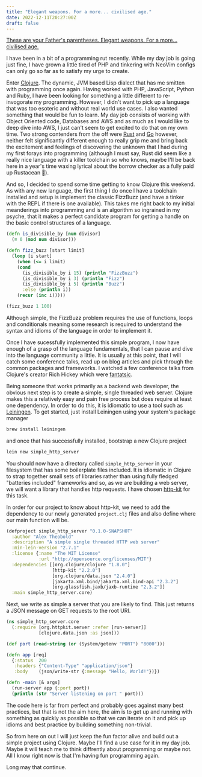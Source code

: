 ```yaml
---
title: "Elegant weapons. For a more... civilised age."
date: 2022-12-11T20:27:00Z
draft: false
---
```


[These are your Father's parentheses. Elegant weapons. For a more... civilised age.](https://xkcd.com/297/)

I have been in a bit of a programming rut recently. While my day job is going just fine, I have grown a little tired of PHP and
tinkering with NeoVim configs can only go so far as to satisfy my urge to create.

Enter [Clojure](https://clojure.org/). The dynamic, JVM based Lisp dialect that has me smitten with programming once again.
Having worked with PHP, JavaScript, Python and Ruby, I have been looking for something a little different to re-invogorate my programming.
However, I didn't want to pick up a language that was too esoteric and without real world use cases. I  also wanted something that would be fun to learn. 
My day job consists of working with Object Oriented code, Databases and AWS and as much as I would like to deep dive into AWS, I just can't seem to
get excited to do that on my own time. Two strong contenders from the off were [Rust](https://www.rust-lang.org/) and [Go](https://go.dev/) however,
neither felt significantly different enough to really grip me and bring back the excitement and feelings of discovering the unknown that I had during 
my first forays into programming (although I must say, Rust did seem like a really nice language with a killer toolchain so who knows, maybe 
I'll be back here in a year's time waxing lyrical about the borrow checker as a fully paid up Rustacean 🦀).

And so, I decided to spend some time getting to know Clojure this weekend. As with any new language, the first thing I do once 
I have a toolchain installed and setup is implement the classic FizzBuzz (and have a tinker with the REPL if there is one available). 
This takes me right back to my initial meanderings into programming and is an algorithm so ingrained in my psyche, that it makes a perfect 
candidate program for getting a handle on the basic control structures of a language.

```clojure
(defn is_divisible_by [num divisor]
  (= 0 (mod num divisor)))

(defn fizz_buzz [start limit]
  (loop [i start]
    (when (<= i limit)
    (cond
      (is_divisible_by i 15) (println "FizzBuzz")
      (is_divisible_by i 3) (println "Fizz")
      (is_divisible_by i 5) (println "Buzz")
      :else (println i))
    (recur (inc i)))))

(fizz_buzz 1 100)
```

Although simple, the FizzBuzz problem requires the use of functions, loops and conditionals meaning some research is required to understand
the syntax and idioms of the language in order to implement it.

Once I have sucessfully implemented this simple program, I now have enough of a grasp of the language fundamentals, that I can pause and
dive into the language community a little. It is usually at this point, that I will catch some conference talks, read up on blog articles and pick through
the common packages and frameworks. I watched a few conference talks from Clojure's creator Rich Hickey which were [fantatsic](https://www.youtube.com/watch?v=rI8tNMsozo0).

Being someone that works primarily as a backend web developer, the obvious next step is to create a simple, single threaded web server. Clojure makes this 
a relatively easy and pain free process but does require at least one dependency. In order to do this, it is idiomatic to use a tool such as 
[Leiningen](https://leiningen.org/). To get started, just install Leiningen using your system's package manager

```bash
brew install leiningen
```

and once that has successfully installed, bootstrap a new Clojure project 

```bash
lein new simple_http_server
```

You should now have a directory called `simple_http_server` in your filesystem that has some boilerplate files included. It is idiomatic in Clojure to 
strap together small sets of libraries rather than using fully fledged "batteries included" frameworks and so, as we are building a web server,
we will want a library that handles http requests. I have chosen [http-kit](https://github.com/http-kit/http-kit) for this task.

In order for our project to know about http-kit, we need to add the dependency to our newly generated `project.clj` files and also define
where our main function will be.

```clojure
(defproject simple_http_server "0.1.0-SNAPSHOT"
  :author "Alex Theobold"
  :description "A simple single threaded HTTP web server"
  :min-lein-version "2.7.1"
  :license {:name "The MIT License"
            :url "http://opensource.org/licenses/MIT"}
  :dependencies [[org.clojure/clojure "1.8.0"]
                 [http-kit "2.2.0"]
                 [org.clojure/data.json "2.4.0"]
                 [jakarta.xml.bind/jakarta.xml.bind-api "2.3.2"]
                 [org.glassfish.jaxb/jaxb-runtime "2.3.2"]]
  :main simple_http_server.core)
```

Next, we write as simple a server that you are likely to find. This just returns a JSON message on GET requests to the root URI.

```clojure
(ns simple_http_server.core
  (:require [org.httpkit.server :refer [run-server]]
            [clojure.data.json :as json]))

(def port (read-string (or (System/getenv "PORT") "8000")))

(defn app [req]
  {:status  200
   :headers {"Content-Type" "application/json"}
   :body    (json/write-str {:message "Hello, World!"})})

(defn -main [& args]
  (run-server app {:port port})
  (println (str "Server listening on port " port)))
```

The code here is far from perfect and probably goes against many best practices, but that is not the aim here, the aim is to get up and 
running with something as quickly as possible so that we can iterate on it and pick up idioms and best practice by building something non-trivial.

So from here on out I will just keep the fun factor alive and build out a simple project using Clojure. Maybe I'll find a use case for it in my day
job. Maybe it will teach me to think diffrently about programming or maybe not. All I know right now is that I'm having fun programming again. 

Long may that continue.

